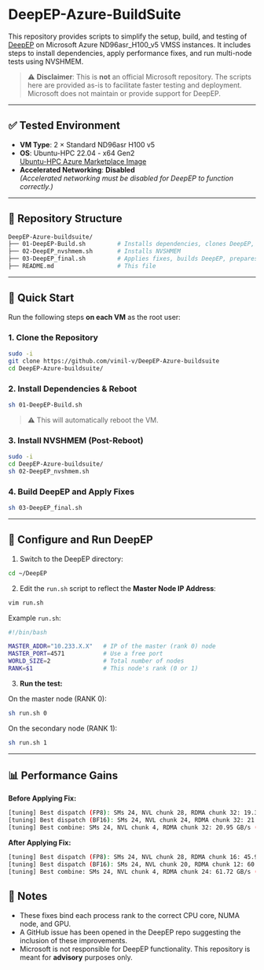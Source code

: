 # DeepEP-Azure-BuildSuite

This repository provides scripts to simplify the setup, build, and testing of [DeepEP](https://github.com/deepseek-ai/DeepEP) on Microsoft Azure ND96asr_H100_v5 VMSS instances. It includes steps to install dependencies, apply performance fixes, and run multi-node tests using NVSHMEM.

> ⚠️ **Disclaimer**: This is **not** an official Microsoft repository. The scripts here are provided as-is to facilitate faster testing and deployment. Microsoft does not maintain or provide support for DeepEP.

---

## ✅ Tested Environment

- **VM Type**: 2 × Standard ND96asr H100 v5
- **OS**: Ubuntu-HPC 22.04 - x64 Gen2  
  [Ubuntu-HPC Azure Marketplace Image](https://azuremarketplace.microsoft.com/en-us/marketplace/apps/microsoft-dsvm.ubuntu-hpc?tab=Overview)
- **Accelerated Networking**: **Disabled**  
  *(Accelerated networking must be disabled for DeepEP to function correctly.)*

---

## 📁 Repository Structure

```bash
DeepEP-Azure-buildsuite/
├── 01-DeepEP-Build.sh         # Installs dependencies, clones DeepEP, triggers reboot
├── 02-DeepEP_nvshmem.sh       # Installs NVSHMEM
├── 03-DeepEP_final.sh         # Applies fixes, builds DeepEP, prepares run script
├── README.md                  # This file
````

---

## 🚀 Quick Start

Run the following steps **on each VM** as the root user:

### 1. Clone the Repository

```bash
sudo -i
git clone https://github.com/vinil-v/DeepEP-Azure-buildsuite
cd DeepEP-Azure-buildsuite/
```

### 2. Install Dependencies & Reboot

```bash
sh 01-DeepEP-Build.sh
```

> ⚠️ This will automatically reboot the VM.

### 3. Install NVSHMEM (Post-Reboot)

```bash
sudo -i
cd DeepEP-Azure-buildsuite/
sh 02-DeepEP_nvshmem.sh
```

### 4. Build DeepEP and Apply Fixes

```bash
sh 03-DeepEP_final.sh
```

---

## 🔧 Configure and Run DeepEP

1. Switch to the DeepEP directory:

```bash
cd ~/DeepEP
```

2. Edit the `run.sh` script to reflect the **Master Node IP Address**:

```bash
vim run.sh
```

Example `run.sh`:

```bash
#!/bin/bash

MASTER_ADDR="10.233.X.X"   # IP of the master (rank 0) node
MASTER_PORT=4571           # Use a free port
WORLD_SIZE=2               # Total number of nodes
RANK=$1                    # This node's rank (0 or 1)
```

3. **Run the test:**

On the master node (RANK 0):

```bash
sh run.sh 0
```

On the secondary node (RANK 1):

```bash
sh run.sh 1
```

---

## 📊 Performance Gains

**Before Applying Fix:**

```bash
[tuning] Best dispatch (FP8): SMs 24, NVL chunk 28, RDMA chunk 32: 19.37 GB/s (RDMA), 63.23 GB/s (NVL)
[tuning] Best dispatch (BF16): SMs 24, NVL chunk 24, RDMA chunk 32: 21.81 GB/s (RDMA), 71.19 GB/s (NVL)
[tuning] Best combine: SMs 24, NVL chunk 4, RDMA chunk 32: 20.95 GB/s (RDMA), 68.38 GB/s (NVL)
```

**After Applying Fix:**

```bash
[tuning] Best dispatch (FP8): SMs 24, NVL chunk 28, RDMA chunk 16: 45.97 GB/s (RDMA), 150.04 GB/s (NVL)
[tuning] Best dispatch (BF16): SMs 24, NVL chunk 20, RDMA chunk 12: 60.33 GB/s (RDMA), 196.91 GB/s (NVL)
[tuning] Best combine: SMs 24, NVL chunk 4, RDMA chunk 24: 61.72 GB/s (RDMA), 201.46 GB/s (NVL)
```

## 📝 Notes

* These fixes bind each process rank to the correct CPU core, NUMA node, and GPU.
* A GitHub issue has been opened in the DeepEP repo suggesting the inclusion of these improvements.
* Microsoft is not responsible for DeepEP functionality. This repository is meant for **advisory** purposes only.
